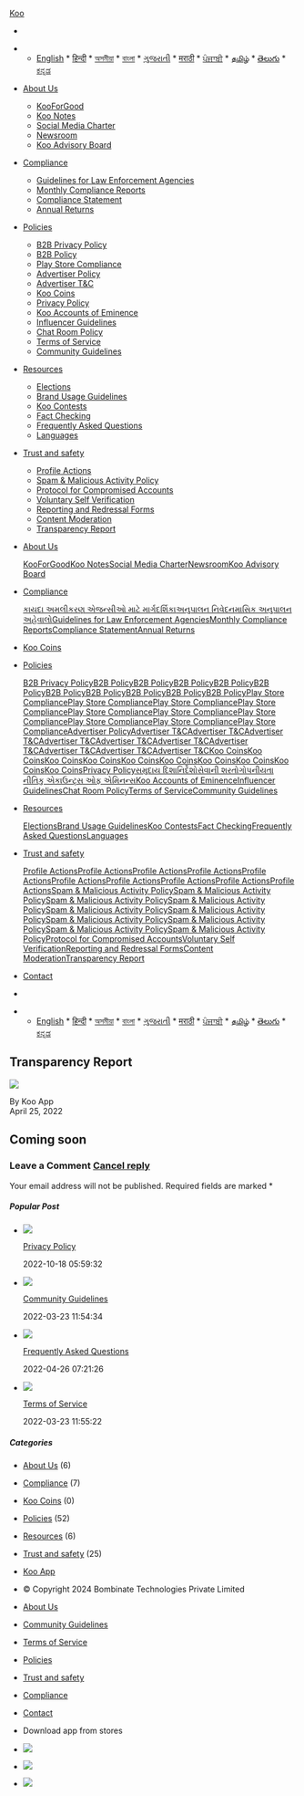 [](javascript:void(0))

[Koo](https://info.kooapp.com/)

* [](javascript:void(0))

* * [English](#)
        * [हिन्दी](https://info.kooapp.com/hi/%e0%a4%aa%e0%a4%be%e0%a4%b0%e0%a4%a6%e0%a4%b0%e0%a5%8d%e0%a4%b6%e0%a4%bf%e0%a4%a4%e0%a4%be-%e0%a4%b0%e0%a4%bf%e0%a4%aa%e0%a5%8b%e0%a4%b0%e0%a5%8d%e0%a4%9f/)
        * [অসমীয়া](https://info.kooapp.com/as/%e0%a6%b8%e0%a7%8d%e0%a6%ac%e0%a6%9a%e0%a7%8d%e0%a6%9b%e0%a6%a4%e0%a6%be-%e0%a6%aa%e0%a7%8d%e0%a7%b0%e0%a6%a4%e0%a6%bf%e0%a6%ac%e0%a7%87%e0%a6%a6%e0%a6%a8/)
        * [বাংলা](https://info.kooapp.com/bl/%e0%a6%b8%e0%a7%8d%e0%a6%ac%e0%a6%9a%e0%a7%8d%e0%a6%9b%e0%a6%a4%e0%a6%be-%e0%a6%b0%e0%a6%bf%e0%a6%aa%e0%a7%8b%e0%a6%b0%e0%a7%8d%e0%a6%9f/)
        * [ગુજરાતી](https://info.kooapp.com/gu/%e0%aa%aa%e0%aa%be%e0%aa%b0%e0%aa%a6%e0%aa%b0%e0%ab%8d%e0%aa%b6%e0%aa%bf%e0%aa%a4%e0%aa%be-%e0%aa%85%e0%aa%b9%e0%ab%87%e0%aa%b5%e0%aa%be%e0%aa%b2/)
        * [मराठी](https://info.kooapp.com/mr/%e0%a4%aa%e0%a4%be%e0%a4%b0%e0%a4%a6%e0%a4%b0%e0%a5%8d%e0%a4%b6%e0%a4%95%e0%a4%a4%e0%a4%be-%e0%a4%85%e0%a4%b9%e0%a4%b5%e0%a4%be%e0%a4%b2/)
        * [ਪੰਜਾਬੀ](https://info.kooapp.com/pj/%e0%a8%aa%e0%a8%be%e0%a8%b0%e0%a8%a6%e0%a8%b0%e0%a8%b8%e0%a8%bc%e0%a8%a4%e0%a8%be-%e0%a8%b0%e0%a8%bf%e0%a8%aa%e0%a9%8b%e0%a8%b0%e0%a8%9f/)
        * [தமிழ்](https://info.kooapp.com/tm/%e0%ae%b5%e0%af%86%e0%ae%b3%e0%ae%bf%e0%ae%aa%e0%af%8d%e0%ae%aa%e0%ae%9f%e0%af%88%e0%ae%a4%e0%af%8d%e0%ae%a4%e0%ae%a9%e0%af%8d%e0%ae%ae%e0%af%88-%e0%ae%85%e0%ae%b1%e0%ae%bf%e0%ae%95%e0%af%8d%e0%ae%95/)
        * [తెలుగు](https://info.kooapp.com/te/%e0%b0%aa%e0%b0%be%e0%b0%b0%e0%b0%a6%e0%b0%b0%e0%b1%8d%e0%b0%b6%e0%b0%95%e0%b0%a4-%e0%b0%a8%e0%b0%bf%e0%b0%b5%e0%b1%87%e0%b0%a6%e0%b0%bf%e0%b0%95/)
        * [ಕನ್ನಡ](https://info.kooapp.com/kn/%e0%b2%aa%e0%b2%be%e0%b2%b0%e0%b2%a6%e0%b2%b0%e0%b3%8d%e0%b2%b6%e0%b2%95%e0%b2%a4%e0%b3%86-%e0%b2%b5%e0%b2%b0%e0%b2%a6%e0%b2%bf/)
    

* [About Us](https://info.kooapp.com/category/about-us/)
    * [KooForGood](https://info.kooapp.com/?post_type=page&p=5119)
    * [Koo Notes](https://info.kooapp.com/?post_type=page&p=289)
    * [Social Media Charter](https://info.kooapp.com/?post_type=page&p=286)
    * [Newsroom](https://info.kooapp.com/?post_type=page&p=288)
    * [Koo Advisory Board](https://info.kooapp.com/?post_type=page&p=287)
* [Compliance](https://info.kooapp.com/category/compliance/)
    * [Guidelines for Law Enforcement Agencies](https://info.kooapp.com/?post_type=page&p=963)
    * [Monthly Compliance Reports](https://info.kooapp.com/?post_type=page&p=957)
    * [Compliance Statement](https://info.kooapp.com/?post_type=page&p=34)
    * [Annual Returns](https://info.kooapp.com/?post_type=page&p=982)
* [Policies](https://info.kooapp.com/category/policies/)
    * [B2B Privacy Policy](https://info.kooapp.com/?post_type=page&p=6136)
    * [B2B Policy](https://info.kooapp.com/?post_type=page&p=6101)
    * [Play Store Compliance](https://info.kooapp.com/?post_type=page&p=6079)
    * [Advertiser Policy](https://info.kooapp.com/?post_type=page&p=6075)
    * [Advertiser T&C](https://info.kooapp.com/?post_type=page&p=6053)
    * [Koo Coins](https://info.kooapp.com/?post_type=page&p=5855)
    * [Privacy Policy](https://info.kooapp.com/?post_type=page&p=3)
    * [Koo Accounts of Eminence](https://info.kooapp.com/?post_type=page&p=892)
    * [Influencer Guidelines](https://info.kooapp.com/?post_type=page&p=871)
    * [Chat Room Policy](https://info.kooapp.com/?post_type=page&p=858)
    * [Terms of Service](https://info.kooapp.com/?post_type=page&p=32)
    * [Community Guidelines](https://info.kooapp.com/?post_type=page&p=29)
* [Resources](https://info.kooapp.com/category/resources/)
    * [Elections](https://info.kooapp.com/?post_type=page&p=5449)
    * [Brand Usage Guidelines](https://info.kooapp.com/?post_type=page&p=2083)
    * [Koo Contests](https://info.kooapp.com/?post_type=page&p=1152)
    * [Fact Checking](https://info.kooapp.com/?post_type=page&p=1127)
    * [Frequently Asked Questions](https://info.kooapp.com/?post_type=page&p=1089)
    * [Languages](https://info.kooapp.com/?post_type=page&p=1145)
* [Trust and safety](https://info.kooapp.com/category/trust-and-safety/)
    * [Profile Actions](https://info.kooapp.com/?post_type=page&p=5931)
    * [Spam & Malicious Activity Policy](https://info.kooapp.com/?post_type=page&p=5909)
    * [Protocol for Compromised Accounts](https://info.kooapp.com/?post_type=page&p=1083)
    * [Voluntary Self Verification](https://info.kooapp.com/?post_type=page&p=1022)
    * [Reporting and Redressal Forms](https://info.kooapp.com/?post_type=page&p=1013)
    * [Content Moderation](https://info.kooapp.com/?post_type=page&p=997)
    * [Transparency Report](https://info.kooapp.com/?post_type=page&p=991)

* [About Us](#)
    
    [KooForGood](https://info.kooapp.com/?post_type=page&p=5119)[Koo Notes](https://info.kooapp.com/?post_type=page&p=289)[Social Media Charter](https://info.kooapp.com/?post_type=page&p=286)[Newsroom](https://info.kooapp.com/?post_type=page&p=288)[Koo Advisory Board](https://info.kooapp.com/?post_type=page&p=287)
    
* [Compliance](#)
    
    [કાયદા અમલીકરણ એજન્સીઓ માટે માર્ગદર્શિકા](https://info.kooapp.com/guidelines-for-law-enforcement-agencies/)[અનુપાલન નિવેદન](https://info.kooapp.com/compliance-statement/)[માસિક અનુપાલન અહેવાલો](https://info.kooapp.com/monthly-compliance-reports/)[Guidelines for Law Enforcement Agencies](https://info.kooapp.com/?post_type=page&p=963)[Monthly Compliance Reports](https://info.kooapp.com/?post_type=page&p=957)[Compliance Statement](https://info.kooapp.com/?post_type=page&p=34)[Annual Returns](https://info.kooapp.com/?post_type=page&p=982)
    
* [Koo Coins](#)
* [Policies](#)
    
    [B2B Privacy Policy](https://info.kooapp.com/?post_type=page&p=6136)[B2B Policy](https://info.kooapp.com/b2b-policy/)[B2B Policy](https://info.kooapp.com/b2b-policy/)[B2B Policy](https://info.kooapp.com/b2b-policy/)[B2B Policy](https://info.kooapp.com/b2b-policy/)[B2B Policy](https://info.kooapp.com/b2b-policy/)[B2B Policy](https://info.kooapp.com/b2b-policy/)[B2B Policy](https://info.kooapp.com/b2b-policy/)[B2B Policy](https://info.kooapp.com/b2b-policy/)[B2B Policy](https://info.kooapp.com/b2b-policy/)[B2B Policy](https://info.kooapp.com/?post_type=page&p=6101)[Play Store Compliance](https://info.kooapp.com/play-store-compliance/)[Play Store Compliance](https://info.kooapp.com/play-store-compliance/)[Play Store Compliance](https://info.kooapp.com/play-store-compliance/)[Play Store Compliance](https://info.kooapp.com/play-store-compliance/)[Play Store Compliance](https://info.kooapp.com/play-store-compliance/)[Play Store Compliance](https://info.kooapp.com/play-store-compliance/)[Play Store Compliance](https://info.kooapp.com/play-store-compliance/)[Play Store Compliance](https://info.kooapp.com/play-store-compliance/)[Play Store Compliance](https://info.kooapp.com/play-store-compliance/)[Play Store Compliance](https://info.kooapp.com/?post_type=page&p=6079)[Advertiser Policy](https://info.kooapp.com/?post_type=page&p=6075)[Advertiser T&C](https://info.kooapp.com/advertiser-tc/)[Advertiser T&C](https://info.kooapp.com/advertiser-tc/)[Advertiser T&C](https://info.kooapp.com/advertiser-tc/)[Advertiser T&C](https://info.kooapp.com/advertiser-tc/)[Advertiser T&C](https://info.kooapp.com/advertiser-tc/)[Advertiser T&C](https://info.kooapp.com/advertiser-tc/)[Advertiser T&C](https://info.kooapp.com/advertiser-tc/)[Advertiser T&C](https://info.kooapp.com/advertiser-tc/)[Advertiser T&C](https://info.kooapp.com/advertiser-tc/)[Advertiser T&C](https://info.kooapp.com/?post_type=page&p=6053)[Koo Coins](https://info.kooapp.com/koo-coins/)[Koo Coins](https://info.kooapp.com/?post_type=page&p=5855)[Koo Coins](https://info.kooapp.com/koo-coins/)[Koo Coins](https://info.kooapp.com/koo-coins/)[Koo Coins](https://info.kooapp.com/koo-coins/)[Koo Coins](https://info.kooapp.com/koo-coins/)[Koo Coins](https://info.kooapp.com/koo-coins/)[Koo Coins](https://info.kooapp.com/koo-coins/)[Koo Coins](https://info.kooapp.com/koo-coins/)[Koo Coins](https://info.kooapp.com/koo-coins/)[Privacy Policy](https://info.kooapp.com/?post_type=page&p=3)[સમુદાય દિશાનિર્દેશો](https://info.kooapp.com/community-guidelines/)[સેવાની શરતો](https://info.kooapp.com/terms-of-service/)[ગોપનીયતા નીતિ](https://info.kooapp.com/privacy-policy/)[કુ એકાઉન્ટ્સ ઓફ એમિનન્સ](https://info.kooapp.com/koo-accounts-of-eminence/)[Koo Accounts of Eminence](https://info.kooapp.com/?post_type=page&p=892)[Influencer Guidelines](https://info.kooapp.com/?post_type=page&p=871)[Chat Room Policy](https://info.kooapp.com/?post_type=page&p=858)[Terms of Service](https://info.kooapp.com/?post_type=page&p=32)[Community Guidelines](https://info.kooapp.com/?post_type=page&p=29)
    
* [Resources](#)
    
    [Elections](https://info.kooapp.com/?post_type=page&p=5449)[Brand Usage Guidelines](https://info.kooapp.com/?post_type=page&p=2083)[Koo Contests](https://info.kooapp.com/?post_type=page&p=1152)[Fact Checking](https://info.kooapp.com/?post_type=page&p=1127)[Frequently Asked Questions](https://info.kooapp.com/?post_type=page&p=1089)[Languages](https://info.kooapp.com/?post_type=page&p=1145)
    
* [Trust and safety](#)
    
    [Profile Actions](https://info.kooapp.com/profile-actions/)[Profile Actions](https://info.kooapp.com/profile-actions/)[Profile Actions](https://info.kooapp.com/profile-actions/)[Profile Actions](https://info.kooapp.com/profile-actions/)[Profile Actions](https://info.kooapp.com/profile-actions/)[Profile Actions](https://info.kooapp.com/profile-actions/)[Profile Actions](https://info.kooapp.com/profile-actions/)[Profile Actions](https://info.kooapp.com/profile-actions/)[Profile Actions](https://info.kooapp.com/profile-actions/)[Profile Actions](https://info.kooapp.com/?post_type=page&p=5931)[Spam & Malicious Activity Policy](https://info.kooapp.com/spam-malicious-activity-policy/)[Spam & Malicious Activity Policy](https://info.kooapp.com/spam-malicious-activity-policy/)[Spam & Malicious Activity Policy](https://info.kooapp.com/spam-malicious-activity-policy/)[Spam & Malicious Activity Policy](https://info.kooapp.com/spam-malicious-activity-policy/)[Spam & Malicious Activity Policy](https://info.kooapp.com/spam-malicious-activity-policy/)[Spam & Malicious Activity Policy](https://info.kooapp.com/spam-malicious-activity-policy/)[Spam & Malicious Activity Policy](https://info.kooapp.com/spam-malicious-activity-policy/)[Spam & Malicious Activity Policy](https://info.kooapp.com/spam-malicious-activity-policy/)[Spam & Malicious Activity Policy](https://info.kooapp.com/spam-malicious-activity-policy/)[Spam & Malicious Activity Policy](https://info.kooapp.com/?post_type=page&p=5909)[Protocol for Compromised Accounts](https://info.kooapp.com/?post_type=page&p=1083)[Voluntary Self Verification](https://info.kooapp.com/?post_type=page&p=1022)[Reporting and Redressal Forms](https://info.kooapp.com/?post_type=page&p=1013)[Content Moderation](https://info.kooapp.com/?post_type=page&p=997)[Transparency Report](https://info.kooapp.com/?post_type=page&p=991)
    

* [Contact](https://info.kooapp.com/contact-us/)

* [](javascript:void(0))
* * [English](#)
        * [हिन्दी](https://info.kooapp.com/hi/%e0%a4%aa%e0%a4%be%e0%a4%b0%e0%a4%a6%e0%a4%b0%e0%a5%8d%e0%a4%b6%e0%a4%bf%e0%a4%a4%e0%a4%be-%e0%a4%b0%e0%a4%bf%e0%a4%aa%e0%a5%8b%e0%a4%b0%e0%a5%8d%e0%a4%9f/)
        * [অসমীয়া](https://info.kooapp.com/as/%e0%a6%b8%e0%a7%8d%e0%a6%ac%e0%a6%9a%e0%a7%8d%e0%a6%9b%e0%a6%a4%e0%a6%be-%e0%a6%aa%e0%a7%8d%e0%a7%b0%e0%a6%a4%e0%a6%bf%e0%a6%ac%e0%a7%87%e0%a6%a6%e0%a6%a8/)
        * [বাংলা](https://info.kooapp.com/bl/%e0%a6%b8%e0%a7%8d%e0%a6%ac%e0%a6%9a%e0%a7%8d%e0%a6%9b%e0%a6%a4%e0%a6%be-%e0%a6%b0%e0%a6%bf%e0%a6%aa%e0%a7%8b%e0%a6%b0%e0%a7%8d%e0%a6%9f/)
        * [ગુજરાતી](https://info.kooapp.com/gu/%e0%aa%aa%e0%aa%be%e0%aa%b0%e0%aa%a6%e0%aa%b0%e0%ab%8d%e0%aa%b6%e0%aa%bf%e0%aa%a4%e0%aa%be-%e0%aa%85%e0%aa%b9%e0%ab%87%e0%aa%b5%e0%aa%be%e0%aa%b2/)
        * [मराठी](https://info.kooapp.com/mr/%e0%a4%aa%e0%a4%be%e0%a4%b0%e0%a4%a6%e0%a4%b0%e0%a5%8d%e0%a4%b6%e0%a4%95%e0%a4%a4%e0%a4%be-%e0%a4%85%e0%a4%b9%e0%a4%b5%e0%a4%be%e0%a4%b2/)
        * [ਪੰਜਾਬੀ](https://info.kooapp.com/pj/%e0%a8%aa%e0%a8%be%e0%a8%b0%e0%a8%a6%e0%a8%b0%e0%a8%b8%e0%a8%bc%e0%a8%a4%e0%a8%be-%e0%a8%b0%e0%a8%bf%e0%a8%aa%e0%a9%8b%e0%a8%b0%e0%a8%9f/)
        * [தமிழ்](https://info.kooapp.com/tm/%e0%ae%b5%e0%af%86%e0%ae%b3%e0%ae%bf%e0%ae%aa%e0%af%8d%e0%ae%aa%e0%ae%9f%e0%af%88%e0%ae%a4%e0%af%8d%e0%ae%a4%e0%ae%a9%e0%af%8d%e0%ae%ae%e0%af%88-%e0%ae%85%e0%ae%b1%e0%ae%bf%e0%ae%95%e0%af%8d%e0%ae%95/)
        * [తెలుగు](https://info.kooapp.com/te/%e0%b0%aa%e0%b0%be%e0%b0%b0%e0%b0%a6%e0%b0%b0%e0%b1%8d%e0%b0%b6%e0%b0%95%e0%b0%a4-%e0%b0%a8%e0%b0%bf%e0%b0%b5%e0%b1%87%e0%b0%a6%e0%b0%bf%e0%b0%95/)
        * [ಕನ್ನಡ](https://info.kooapp.com/kn/%e0%b2%aa%e0%b2%be%e0%b2%b0%e0%b2%a6%e0%b2%b0%e0%b3%8d%e0%b2%b6%e0%b2%95%e0%b2%a4%e0%b3%86-%e0%b2%b5%e0%b2%b0%e0%b2%a6%e0%b2%bf/)
    

Transparency Report
-------------------

![](https://info.kooapp.com/wp-content/uploads/2022/04/1-vsPXEXChMkKYGNShI3jGDQ-1024x1024-1-300x300.webp)

By Koo App  
April 25, 2022

Coming soon
-----------

### Leave a Comment [Cancel reply](https://info.kooapp.com/transparency-report/#respond)

Your email address will not be published. Required fields are marked \*

 

  

##### Popular Post

* ![](https://info.kooapp.com/wp-content/themes/kootheme/images/comment-user.png)
    
    [Privacy Policy](https://info.kooapp.com/transparency-report/)
    
    2022-10-18 05:59:32
    
* ![](https://info.kooapp.com/wp-content/themes/kootheme/images/comment-user.png)
    
    [Community Guidelines](https://info.kooapp.com/transparency-report/)
    
    2022-03-23 11:54:34
    
* ![](https://info.kooapp.com/wp-content/themes/kootheme/images/comment-user.png)
    
    [Frequently Asked Questions](https://info.kooapp.com/transparency-report/)
    
    2022-04-26 07:21:26
    
* ![](https://info.kooapp.com/wp-content/themes/kootheme/images/comment-user.png)
    
    [Terms of Service](https://info.kooapp.com/transparency-report/)
    
    2022-03-23 11:55:22
    

##### Categories

* [About Us](https://info.kooapp.com/category/about-us/) (6)
* [Compliance](https://info.kooapp.com/category/compliance/) (7)
* [Koo Coins](https://info.kooapp.com/category/policies/koo-coins/) (0)
* [Policies](https://info.kooapp.com/category/policies/) (52)
* [Resources](https://info.kooapp.com/category/resources/) (6)
* [Trust and safety](https://info.kooapp.com/category/trust-and-safety/) (25)

* [Koo App](https://info.kooapp.com/)

* © Copyright 2024 Bombinate Technologies Private Limited
    

* [About Us](https://info.kooapp.com/category/about-us/)
* [Community Guidelines](https://info.kooapp.com/community-guidelines/)
* [Terms of Service](https://info.kooapp.com/terms-of-service/)
* [Policies](https://info.kooapp.com/category/policies/)

* [Trust and safety](https://info.kooapp.com/category/trust-and-safety/)
* [Compliance](https://info.kooapp.com/category/compliance/)
* [Contact](https://info.kooapp.com/contact-us/)

* Download app from stores
    
* [![](/wp-content/uploads/2022/04/koo2-1_03-1.jpg)](https://apps.apple.com/us/app/id1515425674)
* [![](/wp-content/uploads/2022/04/koo2-1_06.png)](https://play.google.com/store/apps/details?id=com.koo.app&referrer=utm_source%3DWebsite%26utm_campaign%3DKoo_website)
* [![](/wp-content/uploads/2022/07/koo2-1_06-1.png)](https://apps.mgov.gov.in/details?appid=1628)